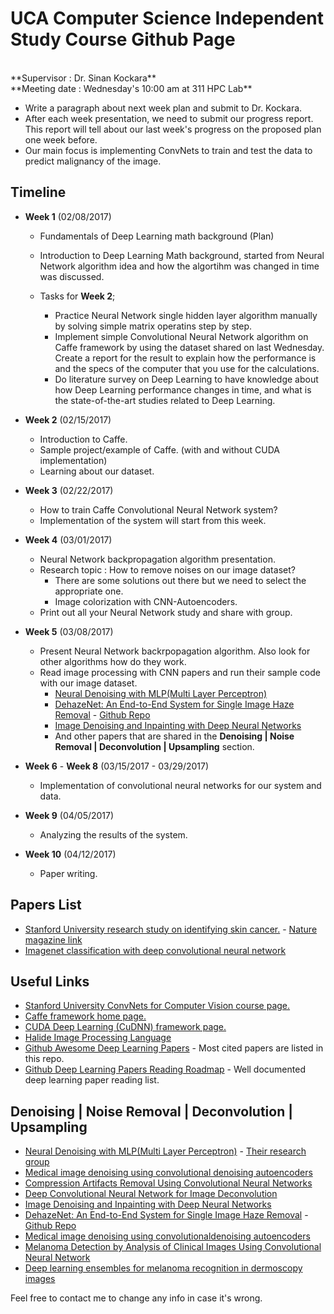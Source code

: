 # UCA Computer Science Independent Study Course Github Page
<br>
**Supervisor : Dr. Sinan Kockara**
<br>
**Meeting date : Wednesday's 10:00 am at 311 HPC Lab**

 - Write a paragraph about next week plan and submit to Dr. Kockara.
 - After each week presentation, we need to submit our progress report. This report will tell about our last week's progress on the proposed plan one week before.
 - Our main focus is implementing ConvNets to train and test the data to predict malignancy of the image.


 ## Timeline


 - **Week 1** (02/08/2017)
	- Fundamentals of Deep Learning math background (Plan)

	- Introduction to Deep Learning Math background, started from Neural Network algorithm idea and how the algortihm was changed in time was discussed.
	- Tasks for **Week 2**;
		- Practice Neural Network single hidden layer algorithm manually by solving simple matrix operatins step by step.
		- Implement simple Convolutional Neural Network algorithm on Caffe framework by using the dataset shared on last Wednesday. Create a report for the result to explain how the performance is and the specs of the computer that you use for the calculations. 
		- Do literature survey on Deep Learning to have knowledge about how Deep Learning performance changes in time, and what is the state-of-the-art studies related to Deep Learning.

 - **Week 2** (02/15/2017)
	- Introduction to Caffe.
	- Sample project/example of Caffe. (with and without CUDA implementation)
	- Learning about our dataset. 

 - **Week 3** (02/22/2017)
	- How to train Caffe Convolutional Neural Network system?
	- Implementation of the system will start from this week.

 - **Week 4** (03/01/2017)
	- Neural Network backpropagation algorithm presentation.
	- Research topic : How to remove noises on our image dataset?
		- There are some solutions out there but we need to select the appropriate one.
		- Image colorization with CNN-Autoencoders.
	- Print out all your Neural Network study and share with group. 

 - **Week 5** (03/08/2017)
	- Present Neural Network backrpopagation algorithm. Also look for other algorithms how do they work.
	- Read image processing with CNN papers and run their sample code with our image dataset.
		- [Neural Denoising with MLP(Multi Layer Perceptron)](http://webdav.is.mpg.de/pixel/files/neural_denoising/paper.pdf)
		- [DehazeNet: An End-to-End System for Single Image Haze Removal](https://arxiv.org/pdf/1601.07661.pdf) - [Github Repo](https://github.com/zlinker/DehazeNet)
		- [Image Denoising and Inpainting with Deep Neural Networks](https://papers.nips.cc/paper/4686-image-denoising-and-inpainting-with-deep-neural-networks.pdf)
		- And other papers that are shared in the **Denoising | Noise Removal | Deconvolution | Upsampling** section.

 - **Week 6** - **Week 8** (03/15/2017 - 03/29/2017)
	- Implementation of convolutional neural networks for our system and data.

 - **Week 9** (04/05/2017)
	- Analyzing the results of the system.

 - **Week 10** (04/12/2017)
	- Paper writing.

 ## Papers List
 - [Stanford University research study on identifying skin cancer.](http://news.stanford.edu/2017/01/25/artificial-intelligence-used-identify-skin-cancer/) - [Nature magazine link](http://www.nature.com/nature/journal/v542/n7639/pdf/nature21056.pdf)
 - [Imagenet classification with deep convolutional neural network](http://papers.nips.cc/paper/4824-imagenet-classification-with-deep-convolutional-neural-networks.pdf)

 ## Useful Links
 - [Stanford University ConvNets for Computer Vision course page.](http://cs231n.stanford.edu/)
 - [Caffe framework home page.](http://caffe.berkeleyvision.org/)
 - [CUDA Deep Learning (CuDNN) framework page.](https://developer.nvidia.com/cudnn)
 - [Halide Image Processing Language](http://halide-lang.org/)
 - [Github Awesome Deep Learning Papers](https://github.com/terryum/awesome-deep-learning-papers) - Most cited papers are listed in this repo.
 - [Github Deep Learning Papers Reading Roadmap](https://github.com/songrotek/Deep-Learning-Papers-Reading-Roadmap) - Well documented deep learning paper reading list.
 

## Denoising | Noise Removal | Deconvolution | Upsampling
 - [Neural Denoising with MLP(Multi Layer Perceptron)](http://webdav.is.mpg.de/pixel/files/neural_denoising/paper.pdf) - [Their research group](http://people.tuebingen.mpg.de/burger/neural_denoising/)
 - [Medical image denoising using convolutional denoising autoencoders](https://arxiv.org/pdf/1608.04667.pdf)
 - [Compression Artifacts Removal Using Convolutional Neural Networks](https://arxiv.org/pdf/1605.00366.pdf)
 - [Deep Convolutional Neural Network for Image Deconvolution](https://papers.nips.cc/paper/5485-deep-convolutional-neural-network-for-image-deconvolution.pdf)
 - [Image Denoising and Inpainting with Deep Neural Networks](https://papers.nips.cc/paper/4686-image-denoising-and-inpainting-with-deep-neural-networks.pdf)
 - [DehazeNet: An End-to-End System for Single Image Haze Removal](https://arxiv.org/pdf/1601.07661.pdf) - [Github Repo](https://github.com/zlinker/DehazeNet)
 - [Medical image denoising using convolutionaldenoising autoencoders](https://www.researchgate.net/publication/306226599_Medical_image_denoising_using_convolutional_denoising_autoencoders)
 - [Melanoma Detection by Analysis of Clinical Images Using Convolutional Neural Network](https://www.researchgate.net/publication/308072516_Melanoma_Detection_by_Analysis_of_Clinical_Images_Using_Convolutional_Neural_Network)
 - [Deep learning ensembles for melanoma recognition in dermoscopy images](https://arxiv.org/pdf/1610.04662.pdf)




Feel free to contact me to change any info in case it's wrong.